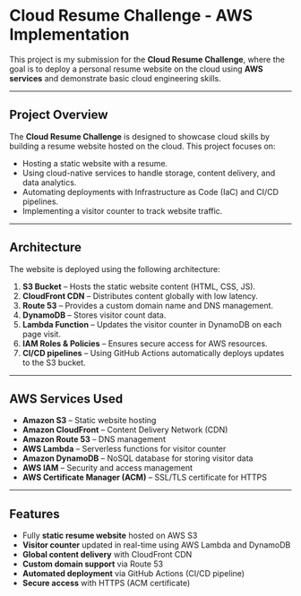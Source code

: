 # Cloud Resume Challenge - AWS Implementation

This project is my submission for the **Cloud Resume Challenge**, where the goal is to deploy a personal resume website on the cloud using **AWS services** and demonstrate basic cloud engineering skills.

---


## Project Overview

The **Cloud Resume Challenge** is designed to showcase cloud skills by building a resume website hosted on the cloud. This project focuses on:

- Hosting a static website with a resume.
- Using cloud-native services to handle storage, content delivery, and data analytics.
- Automating deployments with Infrastructure as Code (IaC) and CI/CD pipelines.
- Implementing a visitor counter to track website traffic.

---

## Architecture

The website is deployed using the following architecture:

1. **S3 Bucket** – Hosts the static website content (HTML, CSS, JS).  
2. **CloudFront CDN** – Distributes content globally with low latency.  
3. **Route 53** – Provides a custom domain name and DNS management.  
4. **DynamoDB** – Stores visitor count data.  
5. **Lambda Function** – Updates the visitor counter in DynamoDB on each page visit.  
6. **IAM Roles & Policies** – Ensures secure access for AWS resources.
7. **CI/CD pipelines** – Using GitHub Actions automatically deploys updates to the S3 bucket.


---

## AWS Services Used

- **Amazon S3** – Static website hosting  
- **Amazon CloudFront** – Content Delivery Network (CDN)  
- **Amazon Route 53** – DNS management  
- **AWS Lambda** – Serverless functions for visitor counter  
- **Amazon DynamoDB** – NoSQL database for storing visitor data  
- **AWS IAM** – Security and access management  
- **AWS Certificate Manager (ACM)** – SSL/TLS certificate for HTTPS  

---

## Features

- Fully **static resume website** hosted on AWS S3  
- **Visitor counter** updated in real-time using AWS Lambda and DynamoDB  
- **Global content delivery** with CloudFront CDN  
- **Custom domain support** via Route 53  
- **Automated deployment** via GitHub Actions (CI/CD pipeline)  
- **Secure access** with HTTPS (ACM certificate)

